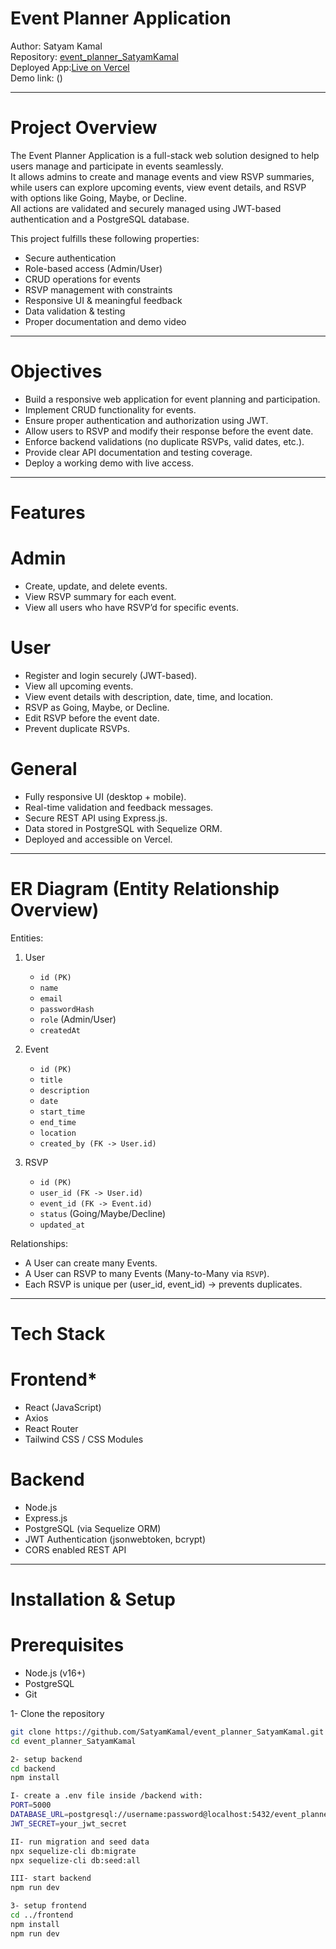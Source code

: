 # Event Planner Application  
Author: Satyam Kamal  
Repository: [event_planner_SatyamKamal](https://github.com/SatyamKamal/event_planner_SatyamKamal)  
Deployed App:[Live on Vercel](https://event-planner-satyam-kamal.vercel.app/)  
Demo link: ()

---

# Project Overview
The Event Planner Application is a full-stack web solution designed to help users manage and participate in events seamlessly.  
It allows admins to create and manage events and view RSVP summaries, while users can explore upcoming events, view event details, and RSVP with options like Going, Maybe, or Decline.  
All actions are validated and securely managed using JWT-based authentication and a PostgreSQL database.

This project fulfills these following properties:
- Secure authentication
- Role-based access (Admin/User)
- CRUD operations for events
- RSVP management with constraints
- Responsive UI & meaningful feedback
- Data validation & testing
- Proper documentation and demo video

---

# Objectives
- Build a responsive web application for event planning and participation.
- Implement CRUD functionality for events.
- Ensure proper authentication and authorization using JWT.
- Allow users to RSVP and modify their response before the event date.
- Enforce backend validations (no duplicate RSVPs, valid dates, etc.).
- Provide clear API documentation and testing coverage.
- Deploy a working demo with live access.

---

# Features

# Admin
- Create, update, and delete events.  
- View RSVP summary for each event.  
- View all users who have RSVP’d for specific events.

# User
- Register and login securely (JWT-based).  
- View all upcoming events.  
- View event details with description, date, time, and location.  
- RSVP as Going, Maybe, or Decline.  
- Edit RSVP before the event date.
- Prevent duplicate RSVPs.

# General
- Fully responsive UI (desktop + mobile).  
- Real-time validation and feedback messages.  
- Secure REST API using Express.js.  
- Data stored in PostgreSQL with Sequelize ORM.  
- Deployed and accessible on Vercel.

---

# ER Diagram (Entity Relationship Overview)

Entities:
1. User
   - `id (PK)`
   - `name`
   - `email`
   - `passwordHash`
   - `role` (Admin/User)
   - `createdAt`

2. Event
   - `id (PK)`
   - `title`
   - `description`
   - `date`
   - `start_time`
   - `end_time`
   - `location`
   - `created_by (FK -> User.id)`

3. RSVP
   - `id (PK)`
   - `user_id (FK -> User.id)`
   - `event_id (FK -> Event.id)`
   - `status` (Going/Maybe/Decline)
   - `updated_at`

Relationships:
- A User can create many Events.
- A User can RSVP to many Events (Many-to-Many via `RSVP`).
- Each RSVP is unique per (user_id, event_id) → prevents duplicates.

---

# Tech Stack

# Frontend*
- React (JavaScript)
- Axios
- React Router
- Tailwind CSS / CSS Modules

# Backend
- Node.js
- Express.js
- PostgreSQL (via Sequelize ORM)
- JWT Authentication (jsonwebtoken, bcrypt)
- CORS enabled REST API

---

# Installation & Setup

# Prerequisites
- Node.js (v16+)
- PostgreSQL
- Git

1- Clone the repository
```bash
git clone https://github.com/SatyamKamal/event_planner_SatyamKamal.git
cd event_planner_SatyamKamal

2- setup backend
cd backend
npm install

I- create a .env file inside /backend with:
PORT=5000
DATABASE_URL=postgresql://username:password@localhost:5432/event_planner
JWT_SECRET=your_jwt_secret

II- run migration and seed data
npx sequelize-cli db:migrate
npx sequelize-cli db:seed:all

III- start backend
npm run dev

3- setup frontend
cd ../frontend
npm install
npm run dev
